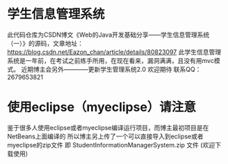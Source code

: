 # 学生信息管理系统
此代码仓库为CSDN博文《Web的Java开发基础分享——学生信息管理系统（一）》的源码，文章地址：https://blog.csdn.net/Eazon_chan/article/details/80823097
此学生信息管理系统是一年前，在考试之前练手所用，在现在看来，漏洞满满，且没有用mvc模式。
近期博主会另外————更新学生管理系统2.0
欢迎期待
联系QQ：2679653821

# 使用eclipse（myeclipse）请注意
鉴于很多人使用eclipse或者myeclipse编译运行项目，而博主最初项目是在NetBeans上面编译的
所以博主另上传了一个可以直接导入到eclipse或者myeclipse的zip文件
即 StudentInformationManagerSystem.zip 文件
(欢迎下载使用)